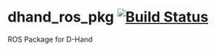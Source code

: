 # dhand_ros_pkg [![Build Status](https://travis-ci.org/Nishida-Lab/dhand_ros_pkg.svg?branch=master)](https://travis-ci.org/Nishida-Lab/dhand_ros_pkg)

ROS Package for D-Hand

